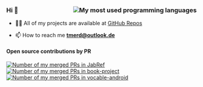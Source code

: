 ### Hi 👋 <img align="right" src="https://github-readme-stats.vercel.app/api/top-langs/?username=tmrd993&layout=compact" alt="My most used programming languages">

- 👨‍💻 All of my projects are available at [GitHub Repos](https://github.com/tmrd993?tab=repositories&q=&type=source&language=)

- 📫 How to reach me **tmerd@outlook.de**

#### Open source contributions by PR
<a href="https://github.com/JabRef/jabref/pulls?q=is%3Apr+author%3Atmrd993+"><img title="Merged PRs in JabRef" alt="Number of my merged PRs in JabRef" src="https://img.shields.io/badge/dynamic/json?url=https%3A%2F%2Fapi.github.com%2Fsearch%2Fissues%3Fq%3Drepo%3AJabRef%2Fjabref%2Bis%3Apr%2Bauthor%3Atmrd993%2Bis%3Amerged&label=JabRef&query=$.total_count&suffix=%20Merged%20PRs&style=plastic"></a> <a href="https://github.com/Project-books/book-project/pulls?q=is%3Apr+author%3Atmrd993"><img title="Merged PRs in book-project" alt="Number of my merged PRs in book-project" src="https://img.shields.io/badge/dynamic/json?url=https%3A%2F%2Fapi.github.com%2Fsearch%2Fissues%3Fq%3Drepo%3AProject-books%2Fbook-project%2Bis%3Apr%2Bauthor%3Atmrd993%2Bis%3Amerged&label=Project%20Books&query=$.total_count&suffix=%20Merged%20PRs&cacheSeconds=259200&style=plastic"></a> <a href="https://github.com/willowtreeapps/vocable-android/pulls?q=is%3Apr+author%3Atmrd993"><img title="Merged PRs in vocable-android" alt="Number of my merged PRs in vocable-android" src="https://img.shields.io/badge/dynamic/json?url=https%3A%2F%2Fapi.github.com%2Fsearch%2Fissues%3Fq%3Drepo%3Awillowtreeapps%2Fvocable-android%2Bis%3Apr%2Bauthor%3Atmrd993%2Bis%3Amerged&label=willowtreeapps&query=$.total_count&suffix=%20Merged%20PRs&cacheSeconds=259200&style=plastic"></a>


<!--
**tmrd993/tmrd993** is a ✨ _special_ ✨ repository because its `README.md` (this file) appears on your GitHub profile.

Here are some ideas to get you started:

- 🔭 I’m currently working on ...
- 🌱 I’m currently learning ...
- 👯 I’m looking to collaborate on ...
- 🤔 I’m looking for help with ...
- 💬 Ask me about ...
- 📫 How to reach me: ...
- 😄 Pronouns: ...
- ⚡ Fun fact: ...
-->
